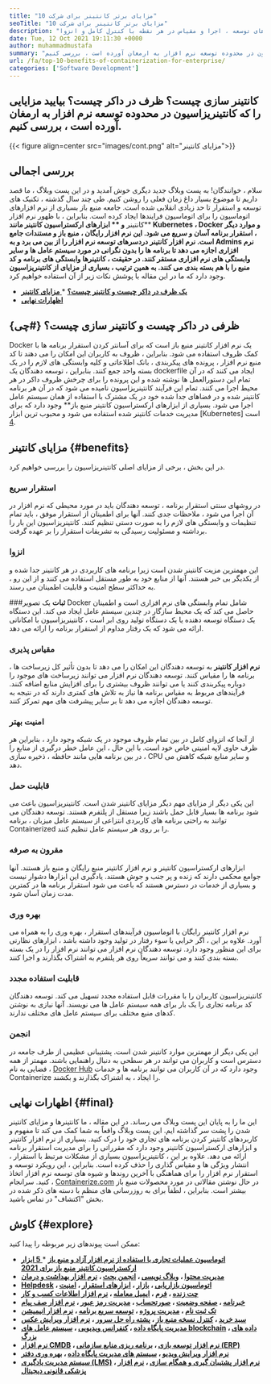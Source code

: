 ```yaml
---
title: "10 مزایای برتر کانتینر برای شرکت" 
seoTitle: "10 مزایای برتر کانتینر برای شرکت" 
description: "این پست وبلاگ مزایای احتمالی کانتینر را روشن می کند. برنامه های توسعه ، اجرا و مقیاس در هر نقطه با کنترل کامل و انزوا." 
date: Tue, 12 Oct 2021 19:11:30 +0000
author: muhammadmustafa
summary: "کانتینر سازی چیست؟ ظرف در داکر چیست؟ بیایید مزایایی را که کانتینریزاسیون در محدوده توسعه نرم افزار به ارمغان آورده است ، بررسی کنیم." 
url: /fa/top-10-benefits-of-containerization-for-enterprise/
categories: ['Software Development']
---
```


## کانتینر سازی چیست؟ ظرف در داکر چیست؟ بیایید مزایایی را که کانتینریزاسیون در محدوده توسعه نرم افزار به ارمغان آورده است ، بررسی کنیم.

{{< figure align=center src="images/cont.png" alt="مزایای کانتینر">}}


## بررسی اجمالی
سلام ، خوانندگان! به پست وبلاگ جدید دیگری خوش آمدید و در این پست وبلاگ ، ما قصد داریم تا موضوع بسیار داغ زمان فعلی را روشن کنیم. طی چند سال گذشته ، تکنیک های توسعه و استقرار تا حد زیادی انقلابی شده است. جامعه منبع باز بسیاری از نرم افزارهای اتوماسیون را برای اتوماسیون فرایندها ایجاد کرده است. بنابراین ، با ظهور نرم افزار **کانتینر  **و **  ابزارهای ارکستراسیون کانتینر  **مانند Kubernetes ، Docker و موارد دیگر ، استقرار برنامه آسان و سریع می شود. این نرم افزار رایگان ، منبع باز و مستندات جامع است. نرم افزار کانتینر دردسرهای توسعه نرم افزار را از بین می برد و به Admins نرم افزاری اجازه می دهد تا برنامه ها را بدون نگرانی در مورد سیستم عامل ها و سایر وابستگی های نرم افزاری مستقر کنند. در حقیقت ، کانتینرها وابستگی های برنامه و کد منبع را با هم بسته بندی می کنند. به همین ترتیب ، بسیاری از مزایای**   از کانتینریزاسیون** وجود دارد که ما در این مقاله با پوشش نکات زیر از آن استفاده خواهیم کرد.
  * **[یک ظرف در داکر چیست و کانتینر چیست؟][1]**
  *[ **مزایای کانتینر** ][2]
  * **[اظهارات نهایی][3]**

## ظرفی در داکر چیست و کانتینر سازی چیست؟   {#چی}
Docker یک نرم افزار کانتینر منبع باز است که برای آسانتر کردن استقرار برنامه ها با کمک ظروف استفاده می شود. بنابراین ، ظروف به کاربران این امکان را می دهند تا کد منبع نرم افزار ، پرونده های پیکربندی ، بانک اطلاعاتی و کلیه وابستگی های لازم را در یک بسته واحد جمع کنند. بنابراین ، توسعه دهندگان یک dockerfile ایجاد می کنند که در آن تمام این دستورالعمل ها نوشته شده و این پرونده را برای چرخش ظروف داکر در هر محیط اجرا می کنند. تمام این فرآیند کانتینریزاسیون نامیده می شود که در آن هر برنامه کانتینر شده و در فضاهای جدا شده خود در یک مشترک با استفاده از همان سیستم عامل اجرا می شود. بسیاری از ابزارهای ارکستراسیون کانتینر منبع باز** وجود دارد که برای مدیریت خدمات کانتینر شده استفاده می شود و محبوب ترین ابزار [Kubernetes] است [4].

## مزایای کانتینر   {#benefits}
در این بخش ، برخی از مزایای اصلی کانتینریزاسیون را بررسی خواهیم کرد.

### استقرار سریع
در روشهای سنتی استقرار برنامه ، توسعه دهندگان باید در مورد محیطی که نرم افزار در آن اجرا می شود ، ملاحظات جدی کنند. آنها برای اطمینان از استقرار موفق ، باید تمام تنظیمات و وابستگی های لازم را به صورت دستی تنظیم کنند. کانتینریزاسیون این بار را برداشته و مسئولیت رسیدگی به تشریفات استقرار را بر عهده گرفت.

### انزوا
این مهمترین مزیت کانتینر شدن است زیرا برنامه های کاربردی در هر کانتینر جدا شده و از یکدیگر بی خبر هستند. آنها از منابع خود به طور مستقل استفاده می کنند و از این رو ، به حداکثر سطح امنیت و قابلیت اطمینان می رسند.

###**ثبات**
یک تصویر Docker شامل تمام وابستگی های نرم افزاری است و اطمینان حاصل می کند که یک محیط سازگار در چندین سیستم عامل ایجاد می کند. این دستگاه یک دستگاه توسعه دهنده یا یک دستگاه تولید روی ابر است ، کانتینریزاسیون با امکاناتی ارائه می شود که یک رفتار مداوم از استقرار برنامه را ارائه می دهد.

### مقیاس پذیری
**نرم افزار کانتینر** به توسعه دهندگان این امکان را می دهد تا بدون تأثیر کل زیرساخت ها ، برنامه ها را مقیاس کنند. توسعه دهندگان نرم افزار می توانند زیرساخت های موجود را دوباره پیکربندی کنند یا می توانند ظروف بیشتری را برای افزایش منابع اضافه کنند. فرآیندهای مربوط به مقیاس برنامه ها نیاز به تلاش های کمتری دارند که در نتیجه به توسعه دهندگان اجازه می دهد تا بر سایر پیشرفت های مهم تمرکز کنند.

### امنیت بهتر
از آنجا که انزوای کامل در بین تمام ظروف موجود در یک شبکه وجود دارد ، بنابراین هر ظرف حاوی لایه امنیتی خاص خود است. با این حال ، این عامل خطر درگیری از منابع را در بین برنامه هایی مانند حافظه ، ذخیره سازی ، CPU و سایر منابع شبکه کاهش می دهد.

### قابلیت حمل
این یکی دیگر از مزایای مهم دیگر مزایای کانتینر شدن است. کانتینریزاسیون باعث می شود برنامه ها بسیار قابل حمل باشند زیرا مستقل از پلتفرم هستند. توسعه دهندگان می توانند به راحتی برنامه های کاربردی انتزاعی از سیستم عامل میزبان ، برنامه Containerized را بر روی هر سیستم عامل تنظیم کنند.

###  **مقرون به صرفه** 
ابزارهای ارکستراسیون کانتینر و نرم افزار کانتینر منبع رایگان و منبع باز هستند. آنها جوامع محکمی دارند که زنده و پر جنب و جوش هستند. یادگیری این ابزارها دشوار نیست و بسیاری از خدمات در دسترس هستند که باعث می شود استقرار برنامه ها در کمترین مدت زمان آسان شود.

### بهره وری
نرم افزار کانتینر رایگان با اتوماسیون فرآیندهای استقرار ، بهره وری را به همراه می آورد. علاوه بر این ، اگر خرابی یا سوء رفتار در تولید وجود داشته باشد ، ابزارهای نظارتی برای این منظور وجود دارد. توسعه دهندگان نرم افزار می توانند نرم افزار را در یک بسته بسته بندی کنند و می توانند سریعاً روی هر پلتفرم به اشتراک بگذارند و اجرا کنند.

### قابلیت استفاده مجدد
کانتینریزاسیون کاربران را با مقررات قابل استفاده مجدد تسهیل می کند. توسعه دهندگان کد برنامه تجاری را یک بار برای همه سیستم عامل ها می نویسند. آنها نیازی به نوشتن کدهای منبع مختلف برای سیستم عامل های مختلف ندارند.

### انجمن
این یکی دیگر از مهمترین موارد کانتینر شدن است. پشتیبانی عظیمی از طرف جامعه در دسترس است و کاربران می توانند در هر سطحی به دنبال راهنمایی باشند. مهمتر از همه ، فضایی به نام [Docker Hub][5] وجود دارد که در آن کاربران می توانند برنامه ها و خدمات Containerize را ایجاد ، به اشتراک بگذارند و بکشند.

## اظهارات نهایی   {#final}
این ما را به پایان این پست وبلاگ می رساند. در این مقاله ، ما کانتینرها و مزایای کانتینر شدن را پشت سر گذاشته ایم. این پست وبلاگ واقعاً به شما کمک می کند تا مفهوم و کاربردهای کانتینر کردن برنامه های تجاری خود را درک کنید. بسیاری از نرم افزار کانتینر و ابزارهای ارکستراسیون کانتینر وجود دارد که مقرراتی را برای مدیریت استقرار برنامه ارائه می دهد. علاوه بر این ، کانتینریزاسیون بسیاری از مشکلات مرتبط با استقرار ، انتشار ویژگی ها و مقیاس گذاری را حذف کرده است. بنابراین ، این رویکرد توسعه و استقرار نرم افزار را برای هماهنگی با آخرین روندها و شیوه های توسعه نرم افزار اتخاذ کنید.
سرانجام ، [Containerize.com][6] در حال نوشتن مقالاتی در مورد محصولات منبع باز بیشتر است. بنابراین ، لطفاً برای به روزرسانی های منظم با دسته های ذکر شده در بخش "اکتشاف" در تماس باشید.

## کاوش   {#explore}
ممکن است پیوندهای زیر مربوطه را پیدا کنید:
  * **[][7][اتوماسیون عملیات تجاری با استفاده از نرم افزار آزاد و منبع باز][7]**
  *[ **5 ابزار ارکستراسیون کانتینر منبع باز برای 2021** ][8]
  * **[][7][مدیریت محتوا][9] ، [وبلاگ نویسی][10] ، [انجمن بحث][11] ، [نرم افزار بهداشت و درمان][12]**
  * **[][7][Helpdesk][13] ، [اتوماسیون بازاریابی][14] ، [بازار][15] ، [ابزارهای استقرار][16] ، [امنیت][17]**
  * **[][7][چت زنده][18] ، [فرم][19] ، [ایمیل معامله][20] ، [نرم افزار اطلاعات کسب و کار][21]**
  * **[][7][خبرنامه][22] ، [صفحه وضعیت][23] ، [صورتحساب][24] ، [مدیریت رمز عبور][25] ، [نرم افزار صف پیام][26]**
  * **[][7][تک ثبت نام][27] ، [مدیریت پروژه][28] ، [توسعه سریع برنامه][29] ، [نرم افزار انیمیشن][30]**
  * **[][7][سبد خرید][31] ، [کنترل نسخه منبع باز][32] ، [پشته راه حل سرور][33] ، [نرم افزار ویرایش عکس][34]**
  * **[][7][مدیریت پایگاه داده][35] ، [کنفرانس ویدیویی][36] ، [سیستم عامل های blockchain][37] ، [داده های بزرگ][38]**
  * **[][7][نرم افزار CMDB][39] ، [نرم افزار توسعه بازی][40] ، [برنامه ریزی منابع سازمانی (ERP)][41]**
  * **[][7][نرم افزار ویرایش ویدیو][42] ، [سیستم های مدیریت پایگاه داده][43] ، [بهره وری دفتر][44]**
  * **[][7][سیستم مدیریت یادگیری (LMS)][45] ، [نرم افزار پشتیبان گیری و همگام سازی][46] ، [نرم افزار پزشکی قانونی دیجیتال][47]**

  
[1]: #what
[2]: #benefits
[3]: #final
[4]: https://kubernetes.io/
[5]: https://hub.docker.com/
[6]: https://www.containerize.com/
[7]: https://blog.containerize.com/blogging/automate-business-operations-using-open-source-software/
[8]: https://blog.containerize.com/2021/10/11/top-5-open-source-container-orchestration-tools-for-2021/
[9]: https://products.containerize.com/content-management/
[10]: https://products.containerize.com/blogging/
[11]: https://products.containerize.com/discussion-forum/
[12]: https://products.containerize.com/healthcare-technologies/
[13]: https://products.containerize.com/helpdesk/
[14]: https://products.containerize.com/marketing-automation/
[15]: https://products.containerize.com/marketplace/
[16]: https://products.containerize.com/deployment-tools/
[17]: https://products.containerize.com/security-testing-tools/
[18]: https://products.containerize.com/live-chat/
[19]: https://products.containerize.com/form/
[20]: https://products.containerize.com/transactional-email/
[21]: https://products.containerize.com/business-intelligence/
[22]: https://products.containerize.com/newsletter/
[23]: https://products.containerize.com/status/
[24]: https://products.containerize.com/invoicing/
[25]: https://products.containerize.com/password-management/
[26]: https://products.containerize.com/message-queue-software/
[27]: https://products.containerize.com/single-sign-on/
[28]: https://products.containerize.com/project-management/
[29]: https://products.containerize.com/rad/
[30]: https://products.containerize.com/animation-software/
[31]: https://products.containerize.com/ecommerce/
[32]: https://products.containerize.com/version-control/
[33]: https://products.containerize.com/solution-stack/
[34]: https://products.containerize.com/photo-editing-software/
[35]: https://products.containerize.com/database-management/
[36]: https://products.containerize.com/video-conferencing/
[37]: https://products.containerize.com/blockchain-platforms/
[38]: https://products.containerize.com/big-data/
[39]: https://products.containerize.com/cmdb-software/
[40]: https://products.containerize.com/game-development-software/
[41]: https://products.containerize.com/erp/
[42]: https://products.containerize.com/video-editing-software/
[43]: https://products.containerize.com/database-management-system/
[44]: https://products.containerize.com/office-productivity/
[45]: https://products.containerize.com/lms/
[46]: https://products.containerize.com/backup-and-sync/
[47]: https://products.containerize.com/digital-forensic-software/
